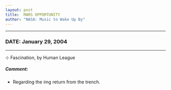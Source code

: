 ```yaml
---
layout: post
title:  MARS OPPORTUNITY
author: "NASA: Music to Wake Up By"
---
```


----
### DATE: January 29, 2004
----
⊹ Fascination, by Human League

##### Comment:
* Regarding the img return from the trench.
